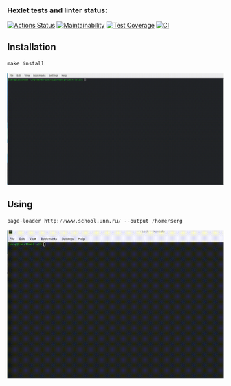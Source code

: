 ### Hexlet tests and linter status:
[![Actions Status](https://github.com/sergkot2020/python-project-lvl3/workflows/hexlet-check/badge.svg)](https://github.com/sergkot2020/python-project-lvl3/actions)
[![Maintainability](https://api.codeclimate.com/v1/badges/bed623de898a0d57e0e2/maintainability)](https://codeclimate.com/github/sergkot2020/python-project-lvl3/maintainability)
[![Test Coverage](https://api.codeclimate.com/v1/badges/bed623de898a0d57e0e2/test_coverage)](https://codeclimate.com/github/sergkot2020/python-project-lvl3/test_coverage)
[![CI](https://github.com/sergkot2020/python-project-lvl3/actions/workflows/CI.yml/badge.svg)](https://github.com/sergkot2020/python-project-lvl3/actions/workflows/CI.yml)


## Installation
```python
make install
```
![video](gif/install.gif)

## Using
```python
page-loader http://www.school.unn.ru/ --output /home/serg
```
![video](gif/use.gif)
